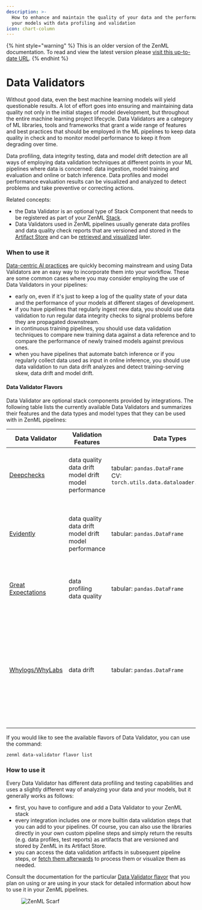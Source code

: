 ```yaml
---
description: >-
  How to enhance and maintain the quality of your data and the performance of
  your models with data profiling and validation
icon: chart-column
---
```


{% hint style="warning" %}
This is an older version of the ZenML documentation. To read and view the latest version please [visit this up-to-date URL](https://docs.zenml.io).
{% endhint %}


# Data Validators

Without good data, even the best machine learning models will yield questionable results. A lot of effort goes into ensuring and maintaining data quality not only in the initial stages of model development, but throughout the entire machine learning project lifecycle. Data Validators are a category of ML libraries, tools and frameworks that grant a wide range of features and best practices that should be employed in the ML pipelines to keep data quality in check and to monitor model performance to keep it from degrading over time.

Data profiling, data integrity testing, data and model drift detection are all ways of employing data validation techniques at different points in your ML pipelines where data is concerned: data ingestion, model training and evaluation and online or batch inference. Data profiles and model performance evaluation results can be visualized and analyzed to detect problems and take preventive or correcting actions.

Related concepts:

* the Data Validator is an optional type of Stack Component that needs to be registered as part of your ZenML [Stack](https://docs.zenml.io/user-guides/production-guide/understand-stacks).
* Data Validators used in ZenML pipelines usually generate data profiles and data quality check reports that are versioned and stored in the [Artifact Store](https://docs.zenml.io/stacks/artifact-stores/) and can be [retrieved and visualized](https://docs.zenml.io/how-to/data-artifact-management/visualize-artifacts/) later.

### When to use it

[Data-centric AI practices](https://blog.zenml.io/data-centric-mlops/) are quickly becoming mainstream and using Data Validators are an easy way to incorporate them into your workflow. These are some common cases where you may consider employing the use of Data Validators in your pipelines:

* early on, even if it's just to keep a log of the quality state of your data and the performance of your models at different stages of development.
* if you have pipelines that regularly ingest new data, you should use data validation to run regular data integrity checks to signal problems before they are propagated downstream.
* in continuous training pipelines, you should use data validation techniques to compare new training data against a data reference and to compare the performance of newly trained models against previous ones.
* when you have pipelines that automate batch inference or if you regularly collect data used as input in online inference, you should use data validation to run data drift analyzes and detect training-serving skew, data drift and model drift.

#### Data Validator Flavors

Data Validator are optional stack components provided by integrations. The following table lists the currently available Data Validators and summarizes their features and the data types and model types that they can be used with in ZenML pipelines:

| Data Validator                              | Validation Features                                                   | Data Types                                                                                               | Model Types                                                                                   | Notes                                                                                               | Flavor/Integration   |
| ------------------------------------------- | --------------------------------------------------------------------- | -------------------------------------------------------------------------------------------------------- | --------------------------------------------------------------------------------------------- | --------------------------------------------------------------------------------------------------- | -------------------- |
| [Deepchecks](deepchecks.md)                 | <p>data quality<br>data drift<br>model drift<br>model performance</p> | <p>tabular: <code>pandas.DataFrame</code><br>CV: <code>torch.utils.data.dataloader.DataLoader</code></p> | <p>tabular: <code>sklearn.base.ClassifierMixin</code><br>CV: <code>torch.nn.Module</code></p> | Add Deepchecks data and model validation tests to your pipelines                                    | `deepchecks`         |
| [Evidently](evidently.md)                   | <p>data quality<br>data drift<br>model drift<br>model performance</p> | tabular: `pandas.DataFrame`                                                                              | N/A                                                                                           | Use Evidently to generate a variety of data quality and data/model drift reports and visualizations | `evidently`          |
| [Great Expectations](great-expectations.md) | <p>data profiling<br>data quality</p>                                 | tabular: `pandas.DataFrame`                                                                              | N/A                                                                                           | Perform data testing, documentation and profiling with Great Expectations                           | `great_expectations` |
| [Whylogs/WhyLabs](whylogs.md)               | data drift                                                            | tabular: `pandas.DataFrame`                                                                              | N/A                                                                    | Generate data profiles with whylogs. Hosted WhyLabs platform is being discontinued after Apple's acquisition—see the integration page for OSS deployment options.                                      | `whylogs`            |

If you would like to see the available flavors of Data Validator, you can use the command:

```shell
zenml data-validator flavor list
```

### How to use it

Every Data Validator has different data profiling and testing capabilities and uses a slightly different way of analyzing your data and your models, but it generally works as follows:

* first, you have to configure and add a Data Validator to your ZenML stack
* every integration includes one or more builtin data validation steps that you can add to your pipelines. Of course, you can also use the libraries directly in your own custom pipeline steps and simply return the results (e.g. data profiles, test reports) as artifacts that are versioned and stored by ZenML in its Artifact Store.
* you can access the data validation artifacts in subsequent pipeline steps, or [fetch them afterwards](https://docs.zenml.io/how-to/data-artifact-management/handle-data-artifacts/load-artifacts-into-memory) to process them or visualize them as needed.

Consult the documentation for the particular [Data Validator flavor](./#data-validator-flavors) that you plan on using or are using in your stack for detailed information about how to use it in your ZenML pipelines.

<figure><img src="https://static.scarf.sh/a.png?x-pxid=f0b4f458-0a54-4fcd-aa95-d5ee424815bc" alt="ZenML Scarf"><figcaption></figcaption></figure>
